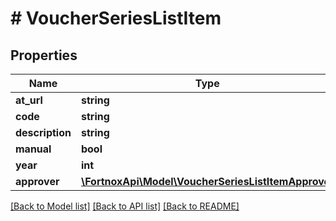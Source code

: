 # # VoucherSeriesListItem

## Properties

Name | Type | Description | Notes
------------ | ------------- | ------------- | -------------
**at_url** | **string** |  | [optional]
**code** | **string** |  |
**description** | **string** |  | [optional]
**manual** | **bool** |  | [optional]
**year** | **int** |  | [optional]
**approver** | [**\FortnoxApi\Model\VoucherSeriesListItemApprover**](VoucherSeriesListItemApprover.md) |  | [optional]

[[Back to Model list]](../../README.md#models) [[Back to API list]](../../README.md#endpoints) [[Back to README]](../../README.md)
